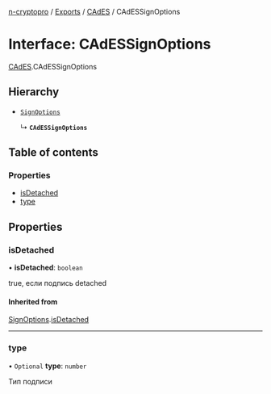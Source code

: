 [n-cryptopro](../README.md) / [Exports](../modules.md) / [CAdES](../modules/CAdES.md) / CAdESSignOptions

# Interface: CAdESSignOptions

[CAdES](../modules/CAdES.md).CAdESSignOptions

## Hierarchy

- [`SignOptions`](SignOptions.md)

  ↳ **`CAdESSignOptions`**

## Table of contents

### Properties

- [isDetached](CAdES.CAdESSignOptions.md#isdetached)
- [type](CAdES.CAdESSignOptions.md#type)

## Properties

### isDetached

• **isDetached**: `boolean`

true, если подпись detached

#### Inherited from

[SignOptions](SignOptions.md).[isDetached](SignOptions.md#isdetached)

___

### type

• `Optional` **type**: `number`

Тип подписи

